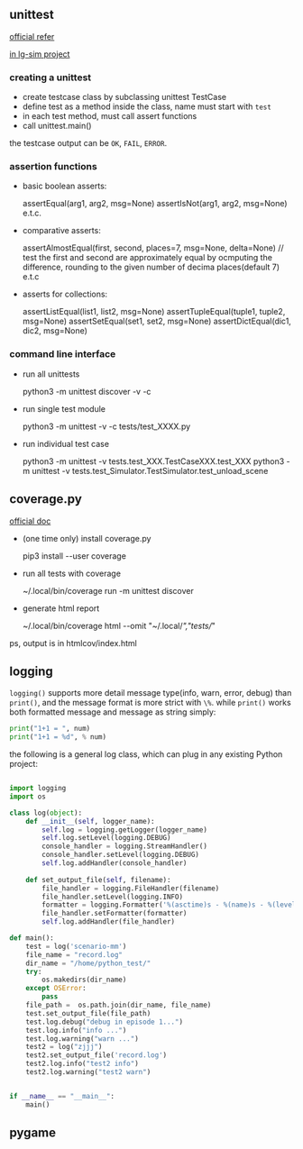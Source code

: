 

## unittest 

[official refer](https://docs.python.org/3/library/unittest.html)

[in lg-sim project](https://github.com/lgsvl/PythonAPI/tree/master/tests)

### creating a unittest 

* create testcase class by subclassing unittest TestCase 
* define test as a method inside the class, name must start with `test` 
* in each test method, must call assert functions 
* call unittest.main()

the testcase output can be `OK`, `FAIL`, `ERROR`.


### assertion functions

* basic boolean asserts:

	assertEqual(arg1, arg2, msg=None)
	assertIsNot(arg1, arg2, msg=None)
	e.t.c.
	
* comparative asserts:
	
	assertAlmostEqual(first, second, places=7, msg=None, delta=None)
	// test the first and second are approximately equal by ocmputing the difference, rounding to the given number of decima places(default 7)
	e.t.c
	
* asserts for collections:

	assertListEqual(list1, list2, msg=None)
	assertTupleEqual(tuple1, tuple2, msg=None)
	assertSetEqual(set1, set2, msg=None)
	assertDictEqual(dic1, dic2, msg=None)	
	

### command line interface	

* run all unittests

	python3 -m unittest discover -v -c

* run single test module

	python3 -m unittest -v -c tests/test_XXXX.py

* run individual test case

	python3 -m unittest -v tests.test_XXX.TestCaseXXX.test_XXX
	python3 -m unittest -v tests.test_Simulator.TestSimulator.test_unload_scene


## coverage.py

[official doc](https://coverage.readthedocs.io/en/stable/)  

* (one time only) install coverage.py

	pip3 install --user coverage

* run all tests with coverage

	~/.local/bin/coverage run -m unittest discover

* generate html report

	~/.local/bin/coverage html --omit "~/.local/*","tests/*"

ps, output is in htmlcov/index.html


## logging

`logging()` supports more detail message type(info, warn, error, debug) than `print()`, and the message format is more strict with `\%`. while `print()` works both formatted message and message as string simply:

```python 
print("1+1 = ", num)
print("1+1 = %d", % num)

```


the following is a general log class, which can plug in any existing Python project:


```python

import logging 
import os 

class log(object):
    def __init__(self, logger_name):
        self.log = logging.getLogger(logger_name)
        self.log.setLevel(logging.DEBUG)
        console_handler = logging.StreamHandler()
        console_handler.setLevel(logging.DEBUG)
        self.log.addHandler(console_handler)
    
    def set_output_file(self, filename):
        file_handler = logging.FileHandler(filename)
        file_handler.setLevel(logging.INFO)
        formatter = logging.Formatter('%(asctime)s - %(name)s - %(levelname)s - %(message)s')
        file_handler.setFormatter(formatter)
        self.log.addHandler(file_handler)

def main():
    test = log('scenario-mm')
    file_name = "record.log" 
    dir_name = "/home/python_test/"
    try:
        os.makedirs(dir_name)
    except OSError:
        pass 
    file_path =  os.path.join(dir_name, file_name)
    test.set_output_file(file_path)
    test.log.debug("debug in episode 1...")
    test.log.info("info ...")
    test.log.warning("warn ...")
    test2 = log("zjjj")
    test2.set_output_file('record.log')
    test2.log.info("test2 info")
    test2.log.warning("test2 warn")


if __name__ == "__main__":
    main()

``` 


## pygame







